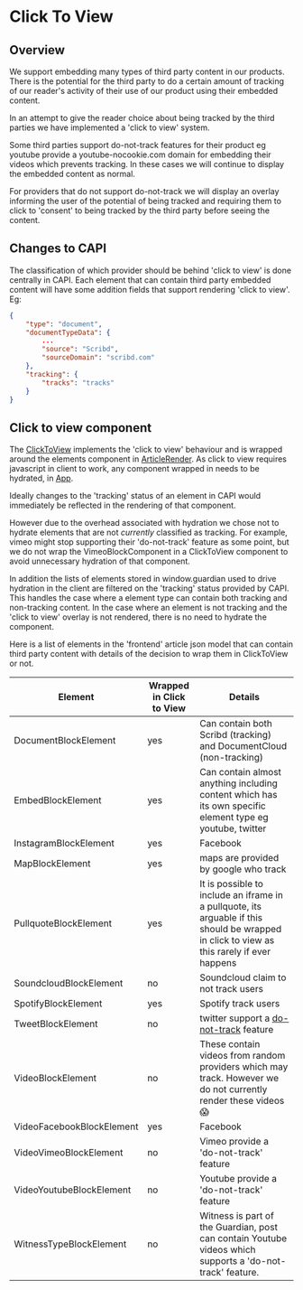 # Click To View

## Overview

We support embedding many types of third party content in our products. There is the potential for the third party
to do a certain amount of tracking of our reader's activity of their use of our product using their embedded content.

In an attempt to give the reader choice about being tracked by the third parties we have implemented a
'click to view' system.

Some third parties support do-not-track features for their product eg youtube provide a youtube-nocookie.com domain
for embedding their videos which prevents tracking. In these cases we will continue to display the embedded content
as normal.

For providers that do not support do-not-track we will display an overlay informing the user of the potential of
being tracked and requiring them to click to 'consent' to being tracked by the third party before seeing the content.

## Changes to CAPI

The classification of which provider should be behind 'click to view' is done centrally in CAPI. Each element that
can contain third party embedded content will have some addition fields that support rendering 'click to view'. Eg:

```json
{
    "type": "document",
    "documentTypeData": {
        ...
        "source": "Scribd",
        "sourceDomain": "scribd.com"
    },
    "tracking": {
        "tracks": "tracks"
    }
}


```

## Click to view component

The [ClickToView](../../src/web/components/ClickToView.tsx) implements the 'click to view' behaviour and is wrapped
around the elements component in [ArticleRender](../../src/web/lib/ArticleRenderer.tsx). As click to view requires
javascript in client to work, any component wrapped in needs to be hydrated, in [App](../../src/web/components/App.tsx).

Ideally changes to the 'tracking' status of an element in CAPI would immediately be reflected in the rendering of
that component.

However due to the overhead associated with hydration we chose not to hydrate elements that are not _currently_
classified as tracking. For example, vimeo might stop supporting their 'do-not-track' feature as some point, but
we do not wrap the VimeoBlockComponent in a ClickToView component to avoid unnecessary hydration of that component.

In addition the lists of elements stored in window.guardian used to drive hydration in the client are filtered on the
'tracking' status provided by CAPI. This handles the case where a element type can contain both tracking and
non-tracking content. In the case where an element is not tracking and the 'click to view' overlay is not
rendered, there is no need to hydrate the component.

Here is a list of elements in the 'frontend' article json model that can contain third party content with details
of the decision to wrap them in ClickToView or not.

| Element                   | Wrapped in Click to View | Details                                                                                                                                    |
| ------------------------- | ------------------------ | ------------------------------------------------------------------------------------------------------------------------------------------ |
| DocumentBlockElement      | yes                      | Can contain both Scribd (tracking) and DocumentCloud (non-tracking)                                                                        |
| EmbedBlockElement         | yes                      | Can contain almost anything including content which has its own specific element type eg youtube, twitter                                  |
| InstagramBlockElement     | yes                      | Facebook                                                                                                                                   |
| MapBlockElement           | yes                      | maps are provided by google who track                                                                                                      |
| PullquoteBlockElement     | yes                      | It is possible to include an iframe in a pullquote, its arguable if this should be wrapped in click to view as this rarely if ever happens |
| SoundcloudBlockElement    | no                       | Soundcloud claim to not track users                                                                                                        |
| SpotifyBlockElement       | yes                      | Spotify track users                                                                                                                        |
| TweetBlockElement         | no                       | twitter support a [do-not-track](https://developer.twitter.com/en/docs/twitter-for-websites/privacy) feature                               |
| VideoBlockElement         | no                       | These contain videos from random providers which may track. However we do not currently render these videos 😱                             |
| VideoFacebookBlockElement | yes                      | Facebook                                                                                                                                   |
| VideoVimeoBlockElement    | no                       | Vimeo provide a 'do-not-track' feature                                                                                                     |
| VideoYoutubeBlockElement  | no                       | Youtube provide a 'do-not-track' feature                                                                                                   |
| WitnessTypeBlockElement   | no                       | Witness is part of the Guardian, post can contain Youtube videos which supports a 'do-not-track' feature.                                  |
